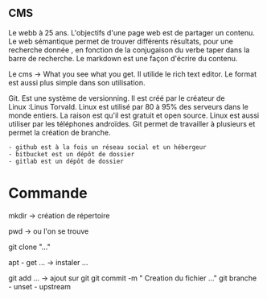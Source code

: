 ## CMS ##

Le webb à 25 ans. L'objectifs d'une page web est de partager un contenu.
Le web sémantique permet de trouver différents résultats, pour une recherche donnée , en fonction de la conjugaison du verbe taper dans la barre de recherche. 
Le markdown est une façon d'écrire du contenu.

Le cms → What you see what you get. Il utilide le rich text editor. Le format est aussi plus simple dans son utilisation.

Git. Est une système de versionning. Il est créé par le créateur de Linux :Linus Torvald. Linux est utilisé par 80 à 95% des serveurs dans le monde entiers. La raison est qu'il est gratuit et open source. Linux est aussi utiliser par les téléphones androïdes.
Git permet de travailler à plusieurs et permet la création de branche.

    - github est à la fois un réseau social et un hébergeur
    - bitbucket est un dépôt de dossier
    - gitlab est un dépôt de dossier
    
# Commande #

mkdir -> création de répertoire

pwd -> ou l'on se trouve

git clone "..."

apt - get ... -> instaler ... 



git add ... -> ajout sur git
git commit -m " Creation du fichier ..."
git branche - unset - upstream

